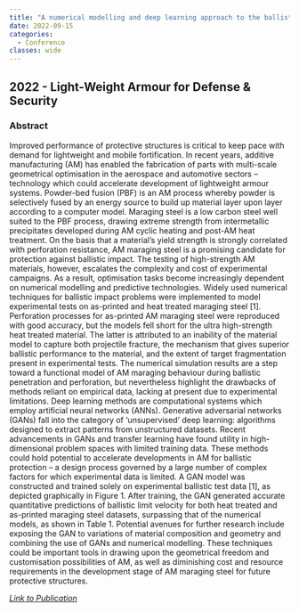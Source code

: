 ```yaml
---
title: "A numerical modelling and deep learning approach to the ballistic impact resistance of additive manufactured maraging steel"
date: 2022-09-15
categories:
  - Conference
classes: wide
---
```


## 2022 - Light-Weight Armour for Defense & Security


### Abstract

Improved performance of protective structures is critical to keep pace with demand for lightweight and mobile fortification. In recent years, additive manufacturing (AM) has enabled the fabrication of parts with multi-scale geometrical optimisation in the aerospace and automotive sectors – technology which could accelerate development of lightweight armour systems. Powder-bed fusion (PBF) is an AM process whereby powder is selectively fused by an energy source to build up material layer upon layer according to a computer model. Maraging steel is a low carbon steel well suited to the PBF process, drawing extreme strength from intermetallic precipitates developed during AM cyclic heating and post-AM heat treatment. On the basis that a material’s yield strength is strongly correlated with perforation resistance, AM maraging steel is a promising candidate for protection against ballistic impact.
The testing of high-strength AM materials, however, escalates the complexity and cost of experimental campaigns. As a result, optimisation tasks become increasingly dependent on numerical modelling and predictive technologies. Widely used numerical techniques for ballistic impact problems were implemented to model experimental tests on as-printed and heat treated maraging steel [1]. Perforation processes for as-printed AM maraging steel were reproduced with good accuracy, but the models fell short for the ultra high-strength heat treated material. The latter is attributed to an inability of the material model to capture both projectile fracture, the mechanism that gives superior ballistic performance to the material, and the extent of target fragmentation present in experimental tests. The numerical simulation results are a step toward a functional model of AM maraging behaviour during ballistic penetration and perforation, but nevertheless highlight the drawbacks of methods reliant on empirical data, lacking at present due to experimental limitations.
Deep learning methods are computational systems which employ artificial neural networks (ANNs). Generative adversarial networks (GANs) fall into the category of ‘unsupervised’ deep learning: algorithms designed to extract patterns from unstructured datasets. Recent advancements in GANs and transfer learning have found utility in high-dimensional problem spaces with limited training data. These methods could hold potential to accelerate developments in AM for ballistic protection – a design process governed by a large number of complex factors for which experimental data is limited.
A GAN model was constructed and trained solely on experimental ballistic test data [1], as depicted graphically in Figure 1. After training, the GAN generated accurate quantitative predictions of ballistic limit velocity for both heat treated and as-printed maraging steel datasets, surpassing that of the numerical models, as shown in Table 1. Potential avenues for further research include exposing the GAN to variations of material composition and geometry and combining the use of GANs and numerical modelling. These techniques could be important tools in drawing upon the geometrical freedom and customisation possibilities of AM, as well as diminishing cost and resource requirements in the development stage of AM maraging steel for future protective structures.

[<em>Link to Publication</em>](https://www.research.ed.ac.uk/en/publications/a-numerical-modelling-and-deep-learning-approach-to-the-ballistic)